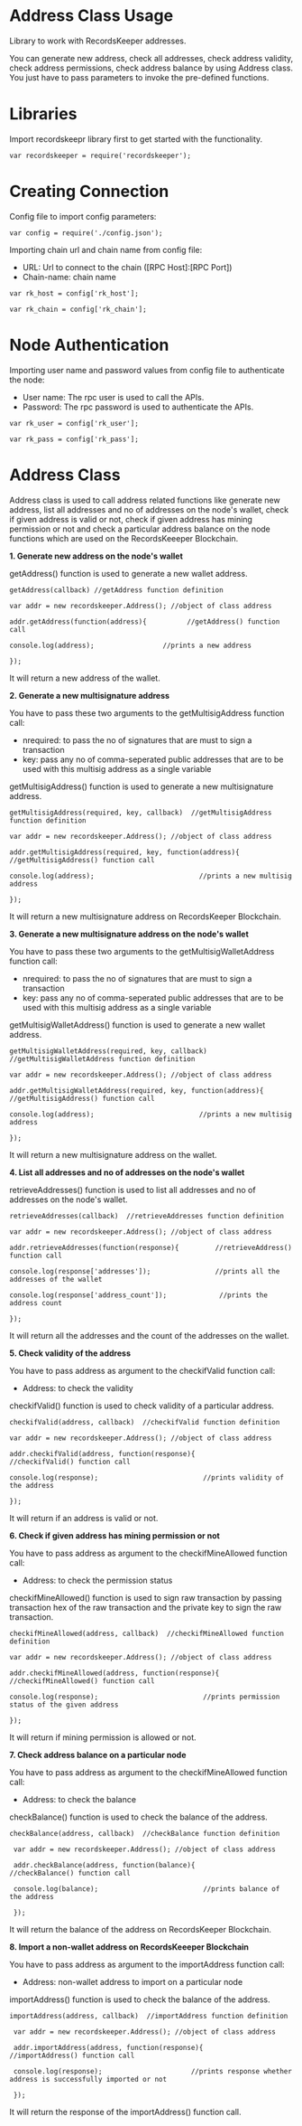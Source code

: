 Address Class Usage 
========================

Library to work with RecordsKeeper addresses.

You can generate new address, check all addresses, check address
validity, check address permissions, check address balance by using
Address class. You just have to pass parameters to invoke the
pre-defined functions.

Libraries
=========

Import recordskeepr library first to get started with the functionality.

``` {.sourceCode .nodejs}
var recordskeeper = require('recordskeeper');  
```

Creating Connection
===================

Config file to import config parameters:

``` {.sourceCode .nodejs}
var config = require('./config.json');
```

Importing chain url and chain name from config file:

-   URL: Url to connect to the chain (\[RPC Host\]:\[RPC Port\])
-   Chain-name: chain name

``` {.sourceCode .nodejs}
var rk_host = config['rk_host'];

var rk_chain = config['rk_chain'];
```

Node Authentication
===================

Importing user name and password values from config file to authenticate
the node:

-   User name: The rpc user is used to call the APIs.
-   Password: The rpc password is used to authenticate the APIs.

``` {.sourceCode .nodejs}
var rk_user = config['rk_user'];

var rk_pass = config['rk_pass'];
```

Address Class
=============

<div class="Address">

Address class is used to call address related functions like generate
new address, list all addresses and no of addresses on the node's
wallet, check if given address is valid or not, check if given address
has mining permission or not and check a particular address balance on
the node functions which are used on the RecordsKeeeper Blockchain.

</div>

**1. Generate new address on the node's wallet**

getAddress() function is used to generate a new wallet address.

``` {.sourceCode .nodejs}
getAddress(callback) //getAddress function definition 

var addr = new recordskeeper.Address(); //object of class address

addr.getAddress(function(address){          //getAddress() function call   

console.log(address);                 //prints a new address

}); 
```

It will return a new address of the wallet.

**2. Generate a new multisignature address**

You have to pass these two arguments to the getMultisigAddress function
call:

-   nrequired: to pass the no of signatures that are must to sign a
    transaction
-   key: pass any no of comma-seperated public addresses that are to be
    used with this multisig address as a single variable

getMultisigAddress() function is used to generate a new multisignature
address.

``` {.sourceCode .nodejs}
getMultisigAddress(required, key, callback)  //getMultisigAddress function definition

var addr = new recordskeeper.Address(); //object of class address 

addr.getMultisigAddress(required, key, function(address){           //getMultisigAddress() function call   

console.log(address);                          //prints a new multisig address

}); 
```

It will return a new multisignature address on RecordsKeeper Blockchain.

**3. Generate a new multisignature address on the node's wallet**

You have to pass these two arguments to the getMultisigWalletAddress
function call:

-   nrequired: to pass the no of signatures that are must to sign a
    transaction
-   key: pass any no of comma-seperated public addresses that are to be
    used with this multisig address as a single variable

getMultisigWalletAddress() function is used to generate a new wallet
address.

``` {.sourceCode .nodejs}
getMultisigWalletAddress(required, key, callback)  //getMultisigWalletAddress function definition

var addr = new recordskeeper.Address(); //object of class address 

addr.getMultisigWalletAddress(required, key, function(address){         //getMultisigAddress() function call   

console.log(address);                          //prints a new multisig address

}); 
```

It will return a new multisignature address on the wallet.

**4. List all addresses and no of addresses on the node's wallet**

retrieveAddresses() function is used to list all addresses and no of
addresses on the node's wallet.

``` {.sourceCode .nodejs}
retrieveAddresses(callback)  //retrieveAddresses function definition

var addr = new recordskeeper.Address(); //object of class address 

addr.retrieveAddresses(function(response){         //retrieveAddress() function call   

console.log(response['addresses']);                //prints all the addresses of the wallet

console.log(response['address_count']);             //prints the address count

});
```

It will return all the addresses and the count of the addresses on the
wallet.

**5. Check validity of the address**

You have to pass address as argument to the checkifValid function call:

-   Address: to check the validity

checkifValid() function is used to check validity of a particular
address.

``` {.sourceCode .nodejs}
checkifValid(address, callback)  //checkifValid function definition

var addr = new recordskeeper.Address(); //object of class address 

addr.checkifValid(address, function(response){         //checkifValid() function call   

console.log(response);                          //prints validity of the address

});
```

It will return if an address is valid or not.

**6. Check if given address has mining permission or not**

You have to pass address as argument to the checkifMineAllowed function
call:

-   Address: to check the permission status

checkifMineAllowed() function is used to sign raw transaction by passing
transaction hex of the raw transaction and the private key to sign the
raw transaction.

``` {.sourceCode .nodejs}
checkifMineAllowed(address, callback)  //checkifMineAllowed function definition

var addr = new recordskeeper.Address(); //object of class address 

addr.checkifMineAllowed(address, function(response){         //checkifMineAllowed() function call   

console.log(response);                          //prints permission status of the given address

});
```

It will return if mining permission is allowed or not.

**7. Check address balance on a particular node**

You have to pass address as argument to the checkifMineAllowed function
call:

-   Address: to check the balance

checkBalance() function is used to check the balance of the address.

``` {.sourceCode .nodejs}
checkBalance(address, callback)  //checkBalance function definition

 var addr = new recordskeeper.Address(); //object of class address 

 addr.checkBalance(address, function(balance){         //checkBalance() function call   

 console.log(balance);                          //prints balance of the address 

 }); 
```

It will return the balance of the address on RecordsKeeper Blockchain.

**8. Import a non-wallet address on RecordsKeeeper Blockchain**

You have to pass address as argument to the importAddress function call:

-   Address: non-wallet address to import on a particular node

importAddress() function is used to check the balance of the address.

``` {.sourceCode .nodejs}
importAddress(address, callback)  //importAddress function definition

 var addr = new recordskeeper.Address(); //object of class address 

 addr.importAddress(address, function(response){         //importAddress() function call   

 console.log(response);                      //prints response whether address is successfully imported or not 

 });  
```

It will return the response of the importAddress() function call.
